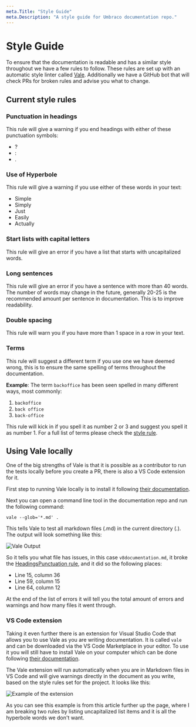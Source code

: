 ```yaml
---
meta.Title: "Style Guide"
meta.Description: "A style guide for Umbraco documentation repo."
---
```


# Style Guide

To ensure that the documentation is readable and has a similar style throughout we have a few rules to follow. These rules are set up with an automatic style linter called [Vale](https://errata-ai.github.io/vale/). Additionally we have a GitHub bot that will check PRs for broken rules and advise you what to change.

## Current style rules

### Punctuation in headings

This rule will give a warning if you end headings with either of these punctuation symbols:

- ?
- :
- .

### Use of Hyperbole

This rule will give a warning if you use either of these words in your text:

<!-- vale off -->

- Simple
- Simply
- Just
- Easily
- Actually

<!-- vale on -->

### Start lists with capital letters

This rule will give an error if you have a list that starts with uncapitalized words.

### Long sentences

This rule will give an error if you have a sentence with more than 40 words. The number of words may change in the future, generally 20-25 is the recommended amount per sentence in documentation.
This is to improve readability.

### Double spacing

This rule will warn you if you have more than 1 space in a row in your text.

### Terms

This rule will suggest a different term if you use one we have deemed wrong, this is to ensure the same spelling of terms throughout the documentation.

**Example**:
The term `backoffice` has been seen spelled in many different ways, most commonly:

1. `backoffice`
1. `back office`
1. `back-office`

This rule will kick in if you spell it as number 2 or 3 and suggest you spell it as number 1. For a full list of terms please check the [style rule](https://github.com/umbraco/UmbracoDocs/blob/master/.github/valeStyle/Terms.yml).

## Using Vale locally

One of the big strengths of Vale is that it is possible as a contributor to run the tests locally before you create a PR, there is also a VS Code extension for it.

First step to running Vale locally is to install it following [their documentation](https://errata-ai.github.io/vale/#installation).

Next you can open a command line tool in the documentation repo and run the following command:

```vale --glob='*.md' .```

This tells Vale to test all markdown files (.md) in the current directory (.). The output will look something like this:

![Vale Output](images/vale-output.png)

So it tells you what file has issues, in this case `v8documentation.md`, it broke the [HeadingsPunctuation rule](#punctuation-in-headings), and it did so the following places:

- Line 15, column 36
- Line 59, column 15
- Line 64, column 12

At the end of the list of errors it will tell you the total amount of errors and warnings and how many files it went through.

### VS Code extension

Taking it even further there is an extension for Visual Studio Code that allows you to use Vale as you are writing documentation. It is called `vale` and can be downloaded via the VS Code Marketplace in your editor.
To use it you will still have to install Vale on your computer which can be done following [their documentation](https://errata-ai.github.io/vale/#installation).

The Vale extension will run automatically when you are in Markdown files in VS Code and will give warnings directly in the document as you write, based on the style rules set for the project. It looks like this:

![Example of the extension](images/extension.png)

As you can see this example is from this article further up the page, where I am breaking two rules by listing uncapitalized list items and it is all the hyperbole words we don't want.
